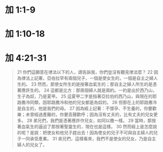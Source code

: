 # 加 1:1-9

# 加 1:10-18

# 加 4:21-31
>21 你們這願意在律法以下的人，請告訴我，你們豈沒有聽見律法麼？ 22 因為律法上記著，亞伯拉罕有兩個兒子，一個是使女生的，一個是自主之婦人生的。 23 然而，那使女所生的是按著血氣生的；那自主之婦人所生的是憑著應許生的。 24 這都是比方：那兩個婦人就是兩約。一約是出於西乃山，生子為奴，乃是夏甲。 25 這夏甲二字是指著亞拉伯的西乃山，與現在的耶路撒冷同類，因耶路撒冷和他的兒女都是為奴的。 26 但那在上的耶路撒冷是自主的，他是我們的母。 27 因為經上記著：不懷孕、不生養的，你要歡樂；未曾經過產難的，你要高聲歡呼；因為沒有丈夫的，比有丈夫的兒女更多。 28 弟兄們，我們是憑著應許作兒女，如同以撒一樣。 29 當時，那按著血氣生的逼迫了那按著聖靈生的，現在也是這樣。 30 然而經上是怎麼說的呢？是說：把使女和他兒子趕出去！因為使女的兒子不可與自主婦人的兒子一同承受產業。 31 弟兄們，這樣看來，我們不是使女的兒女，乃是自主婦人的兒女了。 